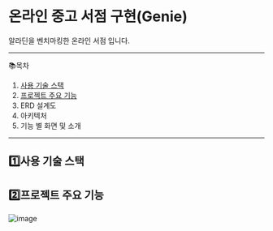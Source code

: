 # 온라인 중고 서점 구현(Genie)

알라딘을 벤치마킹한 온라인 서점 입니다.
* * *

📚목차
1. [사용 기술 스택](#1)
2. [프로젝트 주요 기능](#2)
3. ERD 설계도
4. 아키텍처
5. 기능 별 화면 및 소개

* * *

## 1️⃣사용 기술 스택

## 2️⃣프로젝트 주요 기능
![image](https://github.com/Maksimssi/genie/assets/142511332/9200b2eb-23ad-441c-a936-d99ea6ddd8c6)
